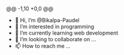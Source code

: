 @@ -1,10 +0,0 @@
- 👋 Hi, I’m @Bikalpa-Paudel
- 👀 I’m interested in programming
- 🌱 I’m currently learning web development
- 💞️ I’m looking to collaborate on ...
- 📫 How to reach me ...

<!---
Bikalpa-Paudel/Bikalpa-Paudel is a ✨ special ✨ repository because its `README.md` (this file) appears on your GitHub profile.
You can click the Preview link to take a look at your changes.
--->
